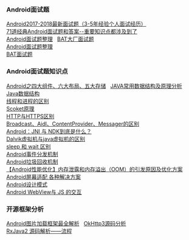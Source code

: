 ### Android面试题
[Android2017-2018最新面试题（3-5年经验个人面试经历）](http://blog.csdn.net/huangqili1314/article/details/72792682)  
[71道经典Android面试题和答案--重要知识点都涉及到了](http://mp.weixin.qq.com/s/yjAdG12ioAVa_n4ubpYCpQ)  
[Android面试题整理](https://www.jianshu.com/p/a22450882af2)  
[BAT大厂面试题](http://mp.weixin.qq.com/s/p3l9wr4DX976Lr62-dYe8w)  
[Android面试题整理](http://mp.weixin.qq.com/s/ZvtGrh8siDM5vwxPhQdEKQ)  
[BAT面试题](http://mp.weixin.qq.com/s/YRhtIRZ0j1k08EsNnjN8Wg)  

### Android面试题知识点 
[Android之四大组件、六大布局、五大存储](http://blog.csdn.net/shenggaofei/article/details/52450668)  
[JAVA常用数据结构及原理分析](http://blog.csdn.net/qq_29631809/article/details/72599708)  
[Java数据结构](https://www.cnblogs.com/kevinZhu/p/6953182.html)  
[线程和进程的区别](http://blog.csdn.net/zhou753099943/article/details/51771220)  
[Scoket原理](http://blog.chinaunix.net/uid-21795529-id-3031850.html)  
[HTTP与HTTPS区别](http://www.mahaixiang.cn/internet/1233.html)  
[Broadcast、Aidl、ContentProvider、Messager的区别](http://blog.csdn.net/caicdd007/article/details/52152072)     
[Android：JNI 与 NDK到底是什么？](http://blog.csdn.net/carson_ho/article/details/73250163)  
[Dalvik虚拟机与java虚拟机的区别](https://www.jianshu.com/p/923aebd31b65)  
[sleep 和 wait 区别](http://blog.csdn.net/liuzhenwen/article/details/4202967)  
[Android事件分发机制](https://www.cnblogs.com/huihuizhang/p/7633552.html)  
[Android垃圾回收机制](https://www.cnblogs.com/andy-songwei/p/6418920.html)  
[【Android性能优化】内存泄露和内存溢出（OOM）的引发原因及优化方案](http://blog.csdn.net/mxm691292118/article/details/51020023)  
[Android屏幕适配 各种解决方案](http://blog.csdn.net/lhzjllh/article/details/78918688)  
[Android设计模式](https://www.jianshu.com/p/1a9f571ad7c0)  
[ Android WebView与 JS 的交互](https://www.jianshu.com/p/345f4d8a5cfa)   

### 开源框架分析  
[Android图片加载框架最全解析](http://blog.csdn.net/guolin_blog/article/details/53759439?utm_source=tuicool&utm_medium=referral)  
[OkHttp3源码分析](http://blog.csdn.net/mwq384807683/article/details/71173442?locationNum=8&fps=1)  
[RxJava2 源码解析——流程](https://www.jianshu.com/p/e5be2fa8701c)  

